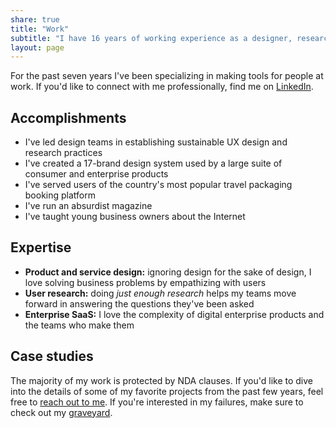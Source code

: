 ```yaml
---
share: true
title: "Work"
subtitle: "I have 16 years of working experience as a designer, researcher, and mentor making digital products."
layout: page
---
```

For the past seven years I've been specializing in making tools for people at work. If you'd like to connect with me professionally, find me on [LinkedIn](https://www.linkedin.com/in/zinzy/).

## Accomplishments
- I've led design teams in establishing sustainable UX design and research practices
- I've created a 17-brand design system used by a large suite of consumer and enterprise products 
- I've served users of the country's most popular travel packaging booking platform 
- I've run an absurdist magazine
- I've taught young business owners about the Internet

## Expertise
- **Product and service design:** ignoring design for the sake of design, I love solving business problems by empathizing with users
- **User research:** doing _just enough research_ helps my teams move forward in answering the questions they've been asked
- **Enterprise SaaS:** I love the complexity of digital enterprise products and the teams who make them

## Case studies
The majority of my work is protected by NDA clauses. If you'd like to dive into the details of some of my favorite projects from the past few years, feel free to [reach out to me](/hello). If you're interested in my failures, make sure to check out my [graveyard](/graveyard).